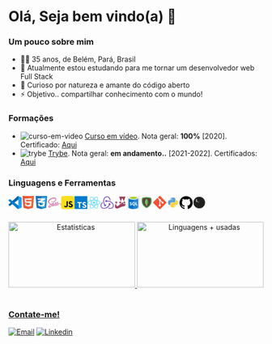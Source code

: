# Olá, Seja bem vindo(a) 👋

### Um pouco sobre mim

- 🧔🏽 35 anos, de Belém, Pará, Brasil
- 🌱 Atualmente estou estudando para me tornar um desenvolvedor web Full Stack 
- 👯 Curioso por natureza e amante do código aberto
- ⚡ Objetivo.. compartilhar conhecimento com o mundo!

### Formações

<ul>
  <li>
    <img alt="curso-em-video" width="24px" src="https://pbs.twimg.com/profile_images/378800000157650181/8e1bbdf27ff82759f9101e5e7dfc0c31_400x400.jpeg" />
    <span><a href="https://www.cursoemvideo.com/">Curso em vídeo</a>. Nota geral: <strong>100%</strong> [2020]. Certificado: <a href="https://www.cursoemvideo.com/validacao-de-certificado/?codigo=1FF15-6C61-7" target="_blank" rel="noreferrer">Aqui</a></span>
  </li>
  <li>
    <img alt="trybe" width="24px" src="https://scontent.fssa13-1.fna.fbcdn.net/v/t1.6435-9/129351852_2818690001753270_85015407846271114_n.jpg?_nc_cat=104&ccb=1-5&_nc_sid=09cbfe&_nc_ohc=OMCcrmH11QEAX-iUoDl&_nc_ht=scontent.fssa13-1.fna&oh=b3575de3b0b3772d8a2d83657663e83b&oe=619971DC" />
    <span><a href="https://www.betrybe.com/">Trybe</a>. Nota geral: <strong>em andamento..</strong> [2021-2022]. Certificados: <a href="https://www.credential.net/profile/diegoserafimdesousa970614/wallet" target="_blank" rel="noreferrer">Aqui</a></span>
  </li>
</ul>


### Linguagens e Ferramentas

<img title="VS Code" align="left" alt="Visual Studio Code" width="26px" src="https://github.com/DiSerafim/treinando/blob/master/icons/vscode.png" />
<img title="HTML5" align="left" alt="HTML5" width="26px" src="https://github.com/DiSerafim/treinando/blob/master/icons/html5.png" />
<img title="CSS3" align="left" alt="CSS3" width="26px" src="https://github.com/DiSerafim/treinando/blob/master/icons/css3.png" />
<img title="Sass" align="left" alt="Sass" width="26px" src="https://github.com/DiSerafim/treinando/blob/master/icons/sass.png" />
<img title="JavaScript" align="left" alt="JavaScript" width="26px" src="https://github.com/DiSerafim/treinando/blob/master/icons/javascript.png" />
<img title="Typescript" align="left" alt="Typescript" width="26px" src="https://github.com/DiSerafim/treinando/blob/master/icons/typescript.png" />
<img title="React" align="left" alt="React" width="26px" src="https://github.com/DiSerafim/treinando/blob/master/icons/react.png" />
<img title="Redux" align="left" alt="Redux" width="26px" src="https://github.com/DiSerafim/treinando/blob/master/icons/redux.png" />
<img title="Jest" align="left" alt="Jest" width="26px" src="https://github.com/DiSerafim/treinando/blob/master/icons/jest.png" />
<img title="SQL" align="left" alt="SQL" width="26px" src="https://github.com/DiSerafim/treinando/blob/master/icons/sql.png" />
<img title="MongoDB" align="left" alt="MongoDB" width="26px" src="https://github.com/DiSerafim/treinando/blob/master/icons/mongodb.png" />
<img title="Git" align="left" alt="Git" width="26px" src="https://github.com/DiSerafim/treinando/blob/master/icons/git.png" />
<img title="python" align="left" alt="python" width="26px" src="https://github.com/DiSerafim/treinando/blob/master/icons/python.png" />
<img title="GitHub" align="left" alt="GitHub" width="26px" src="https://github.com/DiSerafim/treinando/blob/master/icons/github.png" />
<img title="Terminal" align="left" alt="Terminal" width="26px" src="https://github.com/DiSerafim/treinando/blob/master/icons/terminal.png" />

<br />
<br />
<br />

<div align="center">
  <a href="https://github.com/DiSerafim">
  <img title="Estatisticas" height="130em" width="250em" src="https://github-readme-stats.vercel.app/api?username=DiSerafim&show_icons=true&theme=dracula&include_all_commits=true&count_private=true"/>
  <img title="Linguagens + usadas" height="130em" width="250em" src="https://github-readme-stats.vercel.app/api/top-langs/?username=DiSerafim&layout=compact&langs_count=7&theme=dracula"/>
</div>
  
<br />

### Contate-me!
<div> 

  <a href = "mailto:diegoserafim1@gmail.com"><img title="Email" src="https://img.shields.io/badge/-Gmail-%23333?style=for-the-badge&logo=gmail&logoColor=white" target="_blank"></a>
  <a href="https://www.linkedin.com/in/diego-serafim/" target="_blank"><img title="Linkedin" src="https://img.shields.io/badge/-LinkedIn-%230077B5?style=for-the-badge&logo=linkedin&logoColor=white" target="_blank"></a> 
  
</div>

<br />
